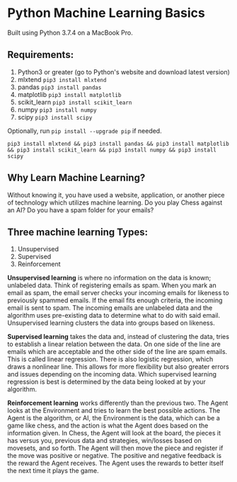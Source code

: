 # Python Machine Learning Basics

Built using Python 3.7.4 on a MacBook Pro.

## Requirements:
1. Python3 or greater (go to Python's website and download latest version)
2. mlxtend          ```pip3 install mlxtend```
3. pandas           ```pip3 install pandas```
4. matplotlib       ```pip3 install matplotlib```
5. scikit_learn     ```pip3 install scikit_learn```
6. numpy            ```pip3 install numpy```
7. scipy            ```pip3 install scipy```

Optionally, run ```pip install --upgrade pip``` if needed.

```pip3 install mlxtend && pip3 install pandas && pip3 install matplotlib && pip3 install scikit_learn && pip3 install numpy && pip3 install scipy```

## Why Learn Machine Learning?

Without knowing it, you have used a website, application, or another piece of technology which utilizes machine learning. Do you play Chess against an AI? Do you have a spam folder for your emails?

## Three machine learning Types:
1. Unsupervised
2. Supervised
3. Reinforcement

**Unsupervised learning** is where no information on the data is known; unlabeled data. Think of registering emails as spam. When you mark an email as spam, the email server checks your incoming emails for likeness to previously spammed emails. If the email fits enough criteria, the incoming email is sent to spam. The incoming emails are unlabeled data and the algorithm uses pre-existing data to determine what to do with said email. Unsupervised learning clusters the data into groups based on likeness.

**Supervised learning** takes the data and, instead of clustering the data, tries to establish a linear relation between the data. On one side of the line are emails which are acceptable and the other side of the line are spam emails. This is called linear regression. There is also logistic regression, which draws a nonlinear line. This allows for more flexibility but also greater errors and issues depending on the incoming data. Which supervised learning regression is best is determined by the data being looked at by your algorithm.

**Reinforcement learning** works differently than the previous two. The Agent looks at the Environment and tries to learn the best possible actions. The Agent is the algorithm, or AI, the Environment is the data, which can be a game like chess, and the action is what the Agent does based on the information given. In Chess, the Agent will look at the board, the pieces it has versus you, previous data and strategies, win/losses based on movesets, and so forth. The Agent will then move the piece and register if the move was positive or negative. The positive and negative feedback is the reward the Agent receives. The Agent uses the rewards to better itself the next time it plays the game.
